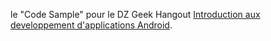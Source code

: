 le "Code Sample" pour le DZ Geek Hangout  [Introduction aux developpement d'applications Android](https://www.youtube.com/watch?v=XpAELsBeYJ4).

